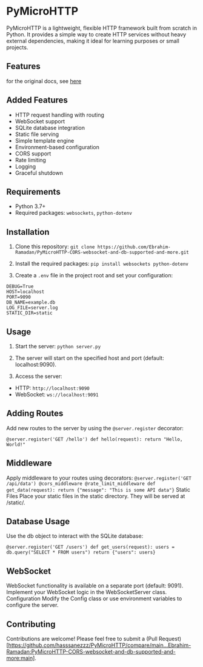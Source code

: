 # PyMicroHTTP

PyMicroHTTP is a lightweight, flexible HTTP framework built from scratch in Python. It provides a simple way to create HTTP services without heavy external dependencies, making it ideal for learning purposes or small projects.

## Features
for the original docs, see [here](https://github.com/hasssanezzz/pymicrohttp/blob/main/docs/README.md)

## Added Features

- HTTP request handling with routing
- WebSocket support
- SQLite database integration
- Static file serving
- Simple template engine
- Environment-based configuration
- CORS support
- Rate limiting
- Logging
- Graceful shutdown


## Requirements

- Python 3.7+
- Required packages: `websockets`, `python-dotenv`

## Installation

1. Clone this repository:
`git clone https://github.com/Ebrahim-Ramadan/PyMicroHTTP-CORS-websocket-and-db-supported-and-more.git`

2. Install the required packages:
`pip install websockets python-dotenv`

3. Create a `.env` file in the project root and set your configuration:
```
DEBUG=True
HOST=localhost
PORT=9090
DB_NAME=example.db
LOG_FILE=server.log
STATIC_DIR=static
```

## Usage

1. Start the server:
   `python server.py`
2. The server will start on the specified host and port (default: localhost:9090).

3. Access the server:
- HTTP: `http://localhost:9090`
- WebSocket: `ws://localhost:9091`

## Adding Routes

Add new routes to the server by using the `@server.register` decorator:

`@server.register('GET /hello')
def hello(request):
return "Hello, World!"`
## Middleware
Apply middleware to your routes using decorators:
`
@server.register('GET /api/data')
@cors_middleware
@rate_limit_middleware
def get_data(request):
    return {"message": "This is some API data"}
    `
Static Files
Place your static files in the static directory. They will be served at /static/<filename>.

## Database Usage
Use the db object to interact with the SQLite database:

`
@server.register('GET /users')
def get_users(request):
    users = db.query("SELECT * FROM users")
    return {"users": users}
    `
## WebSocket
WebSocket functionality is available on a separate port (default: 9091). Implement your WebSocket logic in the WebSocketServer class.
Configuration
Modify the Config class or use environment variables to configure the server.
## Contributing
Contributions are welcome! Please feel free to submit a (Pull Request)[https://github.com/hasssanezzz/PyMicroHTTP/compare/main...Ebrahim-Ramadan:PyMicroHTTP-CORS-websocket-and-db-supported-and-more:main].
